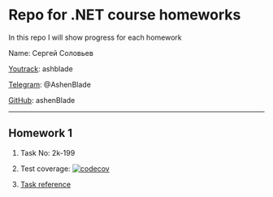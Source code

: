# Repo for .NET course homeworks

In this repo I will show progress for each homework

Name: Сергей Соловьев 

[Youtrack](https://kpfu-net.myjetbrains.com/youtrack/users/ashblade): ashblade

[Telegram](https://t.me/AshenBlade): @AshenBlade

[GitHub](https://github.com/ashenBlade): ashenBlade

<hr/>

## Homework 1

1. Task No: 2k-199

2. Test coverage: [![codecov](https://codecov.io/gh/ashenBlade/net-hw/branch/2k-199/graph/badge.svg?token=KOYVDMXJZ9)](https://codecov.io/gh/ashenBlade/net-hw)

3. [Task reference](https://kpfu-net.myjetbrains.com/youtrack/issue/2k-199)